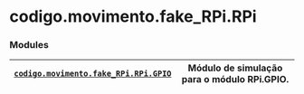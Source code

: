 <a id="module-codigo.movimento.fake_RPi.RPi"></a>

<a id="codigo-movimento-fake-rpi-rpi"></a>

# codigo.movimento.fake_RPi.RPi

### Modules

| [`codigo.movimento.fake_RPi.RPi.GPIO`](codigo.movimento.fake_RPi.RPi.GPIO.md#module-codigo.movimento.fake_RPi.RPi.GPIO)   | Módulo de simulação para o módulo RPi.GPIO.   |
|---------------------------------------------------------------------------------------------------------------------------|-----------------------------------------------|
